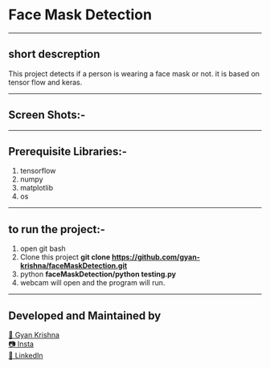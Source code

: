 # Face Mask Detection
------------------------------------------------------------------------------------
## short descreption
This project detects if a person is wearing a face mask or not. it is based on tensor
flow and keras.

------------------------------------------------------------------------------------
## Screen Shots:-

------------------------------------------------------------------------------------
## Prerequisite Libraries:-
1. tensorflow
2. numpy
3. matplotlib
4. os
------------------------------------------------------------------------------------
## to run the project:-
  1. open git bash
  2. Clone this project **git clone https://github.com/gyan-krishna/faceMaskDetection.git**
  3. python **faceMaskDetection/python testing.py**
  4. webcam will open and the program will run.
------------------------------------------------------------------------------------
## Developed and Maintained by
[👨 Gyan Krishna]()<br>
[📷 Insta](https://www.instagram.com/phenix_labs/)<br>
[🧳 LinkedIn](https://www.linkedin.com/in/gyan-krishna-8625a1158/)
